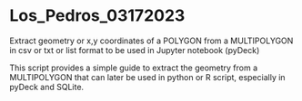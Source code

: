 # Los_Pedros_03172023
Extract geometry or x,y coordinates of a POLYGON from a MULTIPOLYGON in csv or txt or list format to be used in Jupyter notebook (pyDeck)

This script provides a simple guide to extract the geometry from a MULTIPOLYGON that can later be used in python or R script, especially in pyDeck and SQLite.

